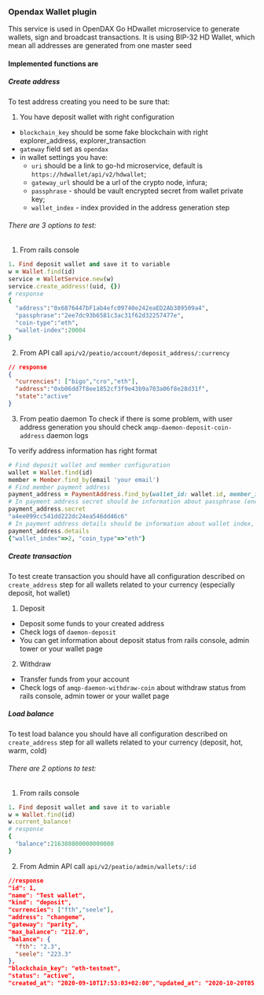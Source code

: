 ###  Opendax Wallet plugin

This service is used in OpenDAX Go HDwallet microservice to generate wallets, sign and broadcast transactions. It is using BIP-32 HD Wallet, which mean all addresses are generated from one master seed

#### Implemented functions are
##### Create address
To test address creating you need to be sure that:
1. You have deposit wallet with right configuration
- `blockchain_key` should be some fake blockchain with right explorer_address, explorer_transaction
- `gateway` field set as `opendax`
- in wallet settings you have:
  - `uri` should be a link to go-hd microservice, default is `https://hdwallet/api/v2/hdwallet`;
  - `gateway_url` should be a url of the crypto node, infura;
  - `passphrase` - should be vault encrypted secret from wallet private key;
  - `wallet_index` - index provided in the address generation step

###### There are 3 options to test:
1. From rails console
```ruby
1. Find deposit wallet and save it to variable
w = Wallet.find(id)
service = WalletService.new(w)
service.create_address!(uid, {})
# response
{
  "address":"0x6876447bF1ab4efc09740e242eaED2Ab389509a4",
  "passphrase":"2ee7dc93b6581c3ac31f62d32257477e",
  "coin-type":"eth",
  "wallet-index":20004
}
```

2. From API call
`api/v2/peatio/account/deposit_address/:currency`
```json
// response
{
  "currencies": ["bigo","cro","eth"],
  "address":"0xb06dd7f8ee1852cf3f9e43b9a703a06f8e28d31f",
  "state":"active"
}
```

3. From peatio daemon
To check if there is some problem, with user address generation you should check `amqp-daemon-deposit-coin-address` daemon logs

To verify address information has right format
```ruby
# Find deposit wallet and member configuration
wallet = Wallet.find(id)
member = Member.find_by(email 'your email')
# Find member payment address
payment_address = PaymentAddress.find_by(wallet_id: wallet.id, member_id: member.id)
# In payment address secret should be information about passphrase (encrypted password from private key)
payment_address.secret
"a4ee099cc541dd222dc24ea546dd46c6"
# In payment address details should be information about wallet index, and coin type
payment_address.details
{"wallet_index"=>2, "coin_type"=>"eth"}
```

##### Create transaction

To test create transaction you should have all  configuration described on `create_address` step for all wallets related to your currency (especially deposit, hot wallet)

1. Deposit
- Deposit some funds to your created address
- Check logs of `daemon-deposit`
- You can get information about deposit status from rails console, admin tower or your wallet page
2. Withdraw
- Transfer funds from your account
- Check logs of `amqp-daemon-withdraw-coin` about withdraw status from rails console, admin tower or your wallet page

##### Load balance
To test load balance you should have all configuration described on `create_address` step for all wallets related to your currency (deposit, hot, warm, cold)
###### There are 2 options to test:
1. From rails console
```ruby
1. Find deposit wallet and save it to variable
w = Wallet.find(id)
w.current_balance!
# response
{
  "balance":216380800000000000
}
```
2. From Admin API call
`api/v2/peatio/admin/wallets/:id`
```json
//response
"id": 1,
"name": "Test wallet",
"kind": "deposit",
"currencies": ["fth","seele"],
"address": "changeme",
"gateway": "parity",
"max_balance": "212.0",
"balance": {
  "fth": "2.3",
  "seele": "223.3"
},
"blockchain_key": "eth-testnet",
"status": "active",
"created_at": "2020-09-10T17:53:03+02:00","updated_at": "2020-10-20T05:00:49+02:00"
```
